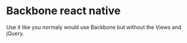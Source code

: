 Backbone react native
========

Use it like you normaly would use Backbone but without the Views and jQuery.